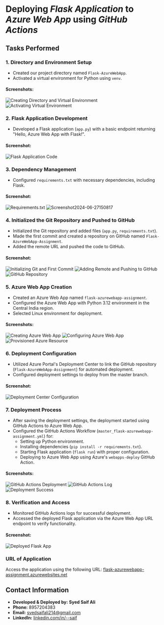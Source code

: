 # Deploying *Flask Application* to *Azure Web App* using *GitHub Actions*

## Tasks Performed

### 1. Directory and Environment Setup
- Created our project directory named `Flask-AzureWebApp`.
- Activated a virtual environment for Python using `venv`.

#### Screenshots:
![Creating Directory and Virtual Environment](https://github.com/saifalu/Flask-AzureWebApp--Assignment/assets/92035012/04c8586b-bbd7-4be3-bee3-c2ed1e2636a9)
![Activating Virtual Environment](https://github.com/saifalu/Flask-AzureWebApp--Assignment/assets/92035012/1355d31a-041a-4cb5-a018-fa8a93b2da67)

### 2. Flask Application Development
- Developed a Flask application (`app.py`) with a basic endpoint returning "Hello, Azure Web App with Flask!".

#### Screenshot:
![Flask Application Code](https://github.com/saifalu/Flask-AzureWebApp--Assignment/assets/92035012/36bfb69b-24e0-4aab-8c65-4b103f33d477)


### 3. Dependency Management
- Configured `requirements.txt` with necessary dependencies, including Flask.

#### Screenshot:
![Requirements.txt](https://github.com/saifalu/Flask-AzureWebApp--Assignment/assets/92035012/2b586b00-8538-4ffd-b7cf-b87865944623)
![Screenshot2024-06-27150817](https://github.com/saifalu/cat-chat/assets/92035012/15913ee3-c613-4071-9629-bb1169a9d1ba)

### 4. Initialized the Git Repository and Pushed to GitHub
- Initialized the Git repository and added files (`app.py`, `requirements.txt`).
- Made the first commit and created a repository on GitHub named `Flask-AzureWebApp-Assignment`.
- Added the remote URL and pushed the code to GitHub.

#### Screenshot:
![Initializing Git and First Commit](https://github.com/saifalu/Flask-AzureWebApp--Assignment/assets/92035012/01f50b29-01d9-4b98-b2fd-c85aba212aa8)
![Adding Remote and Pushing to GitHub](https://github.com/saifalu/Flask-AzureWebApp--Assignment/assets/92035012/a60f7a9d-d012-4a84-a988-a39d7710b285)
![GitHub Repository](https://github.com/saifalu/Flask-AzureWebApp--Assignment/assets/92035012/59a1cdb1-904e-46ce-9ce2-0d4718d4d119)

### 5. Azure Web App Creation
- Created an Azure Web App named `flask-azurewebapp-assignment`.
- Configured the Azure Web App with Python 3.12 environment in the Central India region.
- Selected Linux environment for deployment.

#### Screenshots:
![Creating Azure Web App](https://github.com/saifalu/Flask-AzureWebApp--Assignment/assets/92035012/41b343da-268e-40fd-aab0-2bc6c17addf5)
![Configuring Azure Web App](https://github.com/saifalu/Flask-AzureWebApp--Assignment/assets/92035012/56c92cbf-a0ea-405d-8428-78830569720b)
![Provisioned Azure Resource](https://github.com/saifalu/Flask-AzureWebApp--Assignment/assets/92035012/24422ae2-860c-4b8a-8151-4ec5fc4e41be)

### 6. Deployment Configuration
- Utilized Azure Portal's Deployment Center to link the GitHub repository (`Flask-AzureWebApp-Assignment`) for automated deployment.
- Configured deployment settings to deploy from the master branch.

#### Screenshot:
![Deployment Center Configuration](https://github.com/saifalu/Flask-AzureWebApp--Assignment/assets/92035012/3909f82e-ef56-41cb-8d4d-374d23eda0ec)

### 7. Deployment Process
- After saving the deployment settings, the deployment started using GitHub Actions to Azure Web App.
- Configured the GitHub Actions Workflow (`master_flask-azurewebapp-assignment.yml`) for:
  - Setting up Python environment.
  - Installing dependencies (`pip install -r requirements.txt`).
  - Starting Flask application (`flask run`) with proper configuration.
  - Deploying to Azure Web App using Azure's `webapps-deploy` GitHub Action.

#### Screenshots:
![GitHub Actions Deployment](https://github.com/saifalu/Flask-AzureWebApp--Assignment/assets/92035012/3cfb142e-d38c-4908-9876-83d128294325)
![GitHub Actions Log](https://github.com/saifalu/Flask-AzureWebApp--Assignment/assets/92035012/bb50bf51-4ba7-423c-bfc5-ea2928318583)
![Deployment Success](https://github.com/saifalu/Flask-AzureWebApp--Assignment/assets/92035012/aa994e5c-4304-4b8e-b3fe-ec17ed95b967)

### 8. Verification and Access
- Monitored GitHub Actions logs for successful deployment.
- Accessed the deployed Flask application via the Azure Web App URL endpoint to verify functionality.

#### Screenshot:
![Deployed Flask App](https://github.com/saifalu/Flask-AzureWebApp--Assignment/assets/92035012/72e31bfb-bdd4-4024-a71f-6dc4ef0bd24b)

### URL of Application
Access the application using the following URL:
[flask-azurewebapp-assignment.azurewebsites.net](https://flask-azurewebapp-assignment.azurewebsites.net)

## Contact Information
- **Developed & Deployed by:** **Syed Saif Ali**
- **Phone:** 8957204383
- **Email:** [syedsaifali214@gmail.com](mailto:syedsaifali214@gmail.com)
- **LinkedIn:** [linkedin.com/in/--saif](https://www.linkedin.com/in/--saif/)


